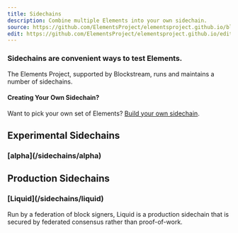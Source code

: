 ```yaml
---
title: Sidechains
description: Combine multiple Elements into your own sidechain.
source: https://github.com/ElementsProject/elementsproject.github.io/blob/master/source/sidechains/index.md
edit: https://github.com/ElementsProject/elementsproject.github.io/edit/master/source/sidechains/index.md
---
```



### Sidechains are convenient ways to test Elements.

The Elements Project, supported by Blockstream, runs and maintains a number of
sidechains.

#### Creating Your Own Sidechain?
Want to pick your own set of Elements?  <a href="/sidechains/creating-your-own.html">Build your own sidechain</a>.

## Experimental Sidechains
<h3>[alpha](/sidechains/alpha)</h3>
<!-- ### [beta](/sidechains/beta) -->

## Production Sidechains
<h3>[Liquid](/sidechains/liquid)</h3>
Run by a federation of block signers, Liquid is a production sidechain that is secured by
federated consensus rather than proof-of-work.
